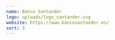 ```yaml
---
name: Banco Santander
logo: uploads/logo_santander.svg
website: https://www.bancosantander.es/
sort: 3
---
```

